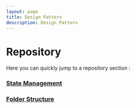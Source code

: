 ```yaml
---
layout: page
title: Design Pattern
description: Design Pattern 
---
```


# Repository

Here you can quickly jump to a repository section :

### [State Management](/docs/design-pattern/state-management)


### [Folder Structure](/docs/design-pattern/folder-structure)